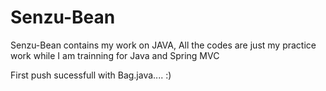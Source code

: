 # Senzu-Bean
Senzu-Bean contains my work on JAVA,
All the codes are just my practice work while I am trainning for Java and Spring MVC

First push sucessfull with Bag.java.... :)
